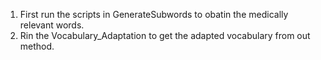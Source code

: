 1. First run the scripts in GenerateSubwords to obatin the medically relevant words.
2. Rin the Vocabulary_Adaptation to get the adapted vocabulary from out method.